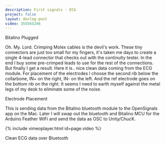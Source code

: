 ```yaml
---
description: First signals - ECG
project: false
layout: devlog-post
video: 355565246
---
```


<div class="img_row">
	<img class="col three" src="{{ site.baseurl }}/images/autonomicladyland/bitalino-connected-ECG.jpg" alt="" title="Bitalino Plugged"/>
</div>
<div class="col three caption">
	Bitalino Plugged
</div>

Oh. My. Lord. Crimping Molex cables is the devil's work. These tiny connectors are just too small for my fingers, it's taken me days to create a single 4-lead connector that checks out with the continuity tester. In the end I buy some pre-crimped leads to use for the rest of the connections. But finally I get a result. Here it is.. nice clean data coming from the ECG module. For placement of the electrodes I choose the second rib below the collarbone, IN+ on the right, IN- on the left. And the ref electrode goes on the bottom rib on the right. It seems I need to earth myself against the metal legs of my desk to eliminate some of the noise.

<div class="img_row">
	<img class="col one" src="{{ site.baseurl }}/images/autonomicladyland/ECG-3-lead-electrode-ECG.jpg" alt="" title="Electrode Placement"/>
</div>
<div class="col one caption">
	Electrode Placement
</div>

This is sending data from the Bitalino bluetooth module to the OpenSignals app on the Mac. Later I will swap out the bluetooth and Bitalino MCU for the Arduino Feather WiFi and send the data as OSC to Unity/ChucK.

{% include vimeoplayer.html id=page.video %}
<div class="col three caption">
	Clean ECG data over Bluetooth
</div>